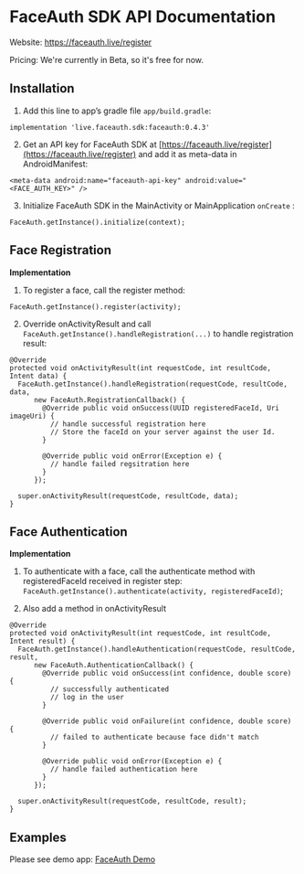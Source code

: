 # FaceAuth SDK API Documentation

Website: https://faceauth.live/register

Pricing: We're currently in Beta, so it's free for now. 

## Installation
1. Add this line to app’s gradle file `app/build.gradle`:
```
implementation 'live.faceauth.sdk:faceauth:0.4.3'
```
2. Get an API key for FaceAuth SDK at [https://faceauth.live/register](https://faceauth.live/register) and add it as meta-data in AndroidManifest:
```
<meta-data android:name="faceauth-api-key" android:value="<FACE_AUTH_KEY>" />
```
3. Initialize FaceAuth SDK in the MainActivity or MainApplication `onCreate` :
```
FaceAuth.getInstance().initialize(context);
```


## Face Registration

**Implementation**

1. To register a face, call the register method:
```
FaceAuth.getInstance().register(activity);
```
2. Override onActivityResult and call `FaceAuth.getInstance().handleRegistration(...)` to handle registration result:
```
@Override
protected void onActivityResult(int requestCode, int resultCode, Intent data) {
  FaceAuth.getInstance().handleRegistration(requestCode, resultCode, data,
      new FaceAuth.RegistrationCallback() {
        @Override public void onSuccess(UUID registeredFaceId, Uri imageUri) {
          // handle successful registration here
          // Store the faceId on your server against the user Id.
        }

        @Override public void onError(Exception e) {
          // handle failed regsitration here
        }
      });

  super.onActivityResult(requestCode, resultCode, data);
}
```

## Face Authentication

**Implementation**

1. To authenticate with a face, call the authenticate method with registeredFaceId received in register step:
    `FaceAuth.getInstance().authenticate(activity, registeredFaceId)`;


2. Also add a method in onActivityResult
```
@Override
protected void onActivityResult(int requestCode, int resultCode, Intent result) {
  FaceAuth.getInstance().handleAuthentication(requestCode, resultCode, result,
      new FaceAuth.AuthenticationCallback() {
        @Override public void onSuccess(int confidence, double score) {
          // successfully authenticated
          // log in the user
        }

        @Override public void onFailure(int confidence, double score) {
          // failed to authenticate because face didn't match
        }

        @Override public void onError(Exception e) {
          // handle failed authentication here
        }
      });

  super.onActivityResult(requestCode, resultCode, result);
}
```

## Examples

Please see demo app: [FaceAuth Demo](https://github.com/faceauth/faceauth-android-example)
